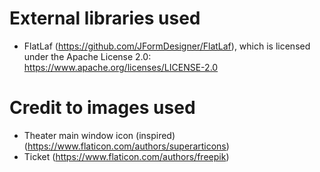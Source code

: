 # External libraries used
- FlatLaf (https://github.com/JFormDesigner/FlatLaf), which is licensed under the Apache License 2.0:  
https://www.apache.org/licenses/LICENSE-2.0

# Credit to images used
- Theater main window icon (inspired) (https://www.flaticon.com/authors/superarticons)
- Ticket (https://www.flaticon.com/authors/freepik)